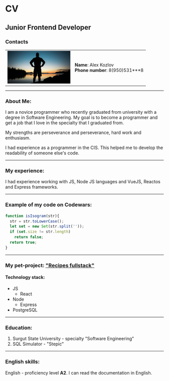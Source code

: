 # CV
## Junior Frontend Developer
### Contacts
<table>
  <tr>
    <td><img src="hero.jpg" alt="avatar.jpg" width="200"/></td>
    <td><strong>Name</strong>: Alex Kozlov<br><strong>Phone number</strong>: 8(950)531***8</td>
  </tr>
</table>

---

### About Me:
I am a novice programmer who recently graduated from university with a degree in Software Engineering. My goal is to become a programmer and get a job that I love in the specialty that I graduated from.

My strengths are perseverance and perseverance, hard work and enthusiasm.

I had experience as a programmer in the CIS. This helped me to develop the readability of someone else's code.

---

### My experience:
I had experience working with JS, Node JS languages and VueJS, Reactos and Express frameworks.

---

### Example of my code on Codewars:
```js
function isIsogram(str){
  str = str.toLowerCase();
  let set = new Set(str.split(''));
  if (set.size != str.length)
    return false;
  return true;
}
```

---

### My pet-project: <u>["Recipes fullstack"](https://github.com/techiner/recipesFullStack)</u>
#### Technology stack: 
- JS
  - React
- Node
  - Express
- PostgreSQL

---

### Education:
1. Surgut State University - specialty "Software Engineering"
2. SQL Simulator - "Stepic"

---

### English skills:
English - proficiency level **A2**. I can read the documentation in English.
